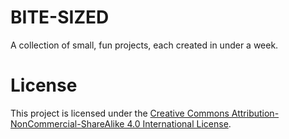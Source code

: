 # BITE-SIZED
A collection of small, fun projects, each created in under a week.

# License
This project is licensed under the [Creative Commons Attribution-NonCommercial-ShareAlike 4.0 International License](https://creativecommons.org/licenses/by-nc-sa/4.0/).

